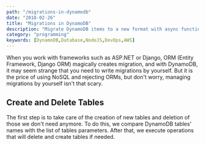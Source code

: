 ```yaml
---
path: "/migrations-in-dynamodb"
date: "2018-02-26"
title: "Migrations in DynamoDB"
description: "Migrate DynamoDB items to a new format with async functions."
category: "programming"
keywords: [DynamoDB,Database,NodeJS,DevOps,AWS]
---
```

When you work with frameworks such as ASP.NET or Django, ORM (Entity Framework, Django ORM) magically creates migration, and with DynamoDB, it may seem strange that you need to write migrations by yourself. But it is the price of using NoSQL and rejecting ORMs, but don't worry, managing migrations by yourself isn't that scary.

## Create and Delete Tables
The first step is to take care of the creation of new tables and deletion of those we don't need anymore. To do this, we compare DynamoDB tables' names with the list of tables parameters. After that, we execute operations that will delete and create tables if needed.
